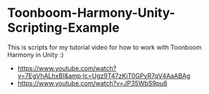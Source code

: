 # Toonboom-Harmony-Unity-Scripting-Example

This is scripts for my tutorial video for how to work with Toonboom Harmony in Unity :) 

- https://www.youtube.com/watch?v=7EgVhALhxBI&amp;lc=Ugz9T47zKiT0GPvR7qV4AaABAg
- https://www.youtube.com/watch?v=JP35WbS9pu8
